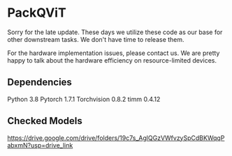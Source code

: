 # PackQViT

Sorry for the late update. These days we utilize these code as our base for other downstream tasks. We don't have time to release them.

For the hardware implementation issues, please contact us. We are pretty happy to talk about the hardware efficiency on resource-limited devices.

## Dependencies
Python 3.8
Pytorch 1.7.1
Torchvision 0.8.2
timm 0.4.12

## Checked Models
https://drive.google.com/drive/folders/19c7s_AglQGzVWfvzySpCdBKWqqPabxmN?usp=drive_link
